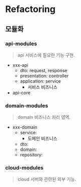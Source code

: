 # Refactoring
## 모듈화
### api-modules
> api 서비스에 필요한 기능 구현.  
- xxx-api
  - dto: request, response
  - presentation: controller
  - application: service
    - 서비스 비즈니스
- api-core
 
### domain-modules
> domain 비즈니스 처리 영역.
- xxx-domain
  - service:
    - 도메인 비즈니스
  - dto:
  - domain:
  - repository:
  
  
### cloud-modules
> cloud 서버와 관련된 외부 기능.